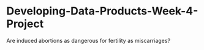 # Developing-Data-Products-Week-4-Project
Are induced abortions as dangerous for fertility as miscarriages?
